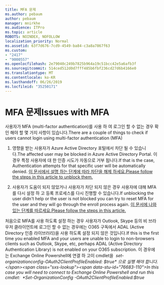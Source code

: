 ```yaml
---
title: MFA 문제
ms.author: pebaum
author: pebaum
manager: mnirkhe
ms.audience: ITPro
ms.topic: article
ROBOTS: NOINDEX, NOFOLLOW
localization_priority: Normal
ms.assetid: 63f7d676-7cd9-4549-ba84-c3a8a7867f63
ms.custom:
- "2417"
- "9000557"
ms.openlocfilehash: 2e79040c249b7825b964a19c51bcc42e5a6afb3f
ms.sourcegitcommit: 514ced512d0d7fff485b6fbf236cd27d6b4166e0
ms.translationtype: MT
ms.contentlocale: ko-KR
ms.lasthandoff: 06/26/2019
ms.locfileid: "35250171"
---
```

# <a name="issues-with-mfa"></a><span data-ttu-id="76683-102">MFA 문제</span><span class="sxs-lookup"><span data-stu-id="76683-102">Issues with MFA</span></span>
<span data-ttu-id="76683-103">사용자가 MFA (multi-factor authentication)를 사용 하 여 로그인 할 수 없는 경우 확인 해야 할 몇 가지 사항이 있습니다.</span><span class="sxs-lookup"><span data-stu-id="76683-103">There are a couple of things to check if users cannot login using multi-factor authentication (MFA)</span></span>

1. <span data-ttu-id="76683-104">영향을 받는 사용자가 Azure Active Directory 포털에서 차단 될 수 있습니다.</span><span class="sxs-lookup"><span data-stu-id="76683-104">The affected user may be blocked in Azure Active Directory Portal.</span></span> <span data-ttu-id="76683-105">이 경우 특정 사용자에 대 한 인증 시도가 자동으로 거부 됩니다.</span><span class="sxs-lookup"><span data-stu-id="76683-105">If that is the case, Authentication attempts for that specific user will be automatically denied.</span></span> [<span data-ttu-id="76683-106">이 문서에서 설명 하는 단계에 따라 차단을 해제 하세요.</span><span class="sxs-lookup"><span data-stu-id="76683-106">Please follow the steps in this article to unblock them.</span></span>](https://docs.microsoft.com/azure/active-directory/authentication/howto-mfa-mfasettings#block-and-unblock-users)

2. <span data-ttu-id="76683-107">사용자가 도움이 되지 않았거나 사용자가 차단 되지 않은 경우 사용자에 대해 MFA를 다시 설정 하 고 등록 프로세스를 다시 진행할 수 있습니다.</span><span class="sxs-lookup"><span data-stu-id="76683-107">If unblocking the user didn't help or the user is not blocked you can try to reset MFA for the user and they will go through the enroll process again.</span></span> [<span data-ttu-id="76683-108">이 문서에 나와 있는 단계를 따르세요.</span><span class="sxs-lookup"><span data-stu-id="76683-108">Please follow the steps in this article.</span></span>](https://docs.microsoft.com/azure/active-directory/authentication/howto-mfa-userdevicesettings#require-users-to-provide-contact-methods-again)

<span data-ttu-id="76683-109">처음으로 MFA를 사용 하도록 설정 하는 경우 사용자가 Outlook, Skype 등의 비 브라우저 클라이언트에 로그인 할 수 없는 경우에는 O365 구독에서 ADAL (Active Directory 인증 라이브러리)을 사용 하도록 설정 되지 않은 것입니다.</span><span class="sxs-lookup"><span data-stu-id="76683-109">If this is the first time you enabled MFA and your users are unable to login to non-browsers clients such as Outlook, Skype, etc, perhaps ADAL (Active Directory Authentication Library) is not enabled on your O365 subscription.</span></span> <span data-ttu-id="76683-110">이 경우에는 Exchange Online Powershell에 연결 하 고이 cmdlet을  *set-organizationconfig-OAuth2ClientProfileEnabled: $true* 으로 실행 해야 합니다.</span><span class="sxs-lookup"><span data-stu-id="76683-110">In this case you will need to connect to Exchange Online Powershell and run this cmdlet:  *Set-OrganizationConfig -OAuth2ClientProfileEnabled:$true*</span></span>